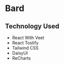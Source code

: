 
# Bard

## Technology Used
* React With Veet
* React Tostify
* Tailwind CSS
* DaisyUI
* ReCharts


